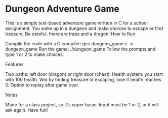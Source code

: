 # Dungeon Adventure Game
This is a simple text-based adventure game written in C for a school assignment. You wake up in a dungeon and make choices to escape or find treasure. Be careful, there are traps and a dragon!
How to Run

Compile the code with a C compiler: gcc dungeon_game.c -o dungeon_game
Run the game: ./dungeon_game
Follow the prompts and type 1 or 2 to make choices.

Features

Two paths: left door (dragon) or right door (chest).
Health system: you start with 100 health.
Win by finding treasure or escaping, lose if health reaches 0.
Option to replay after game over.

Notes

Made for a class project, so it's super basic.
Input must be 1 or 2, or it will ask again.
Have fun!
